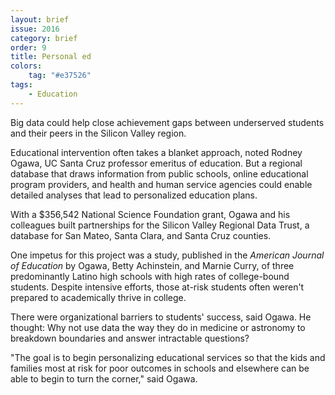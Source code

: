```yaml
---
layout: brief
issue: 2016
category: brief
order: 9
title: Personal ed
colors:
    tag: "#e37526"
tags:
    - Education
---
```


Big data could help close achievement gaps between underserved students and their peers in the Silicon Valley region.

Educational intervention often takes a blanket approach, noted Rodney Ogawa, UC Santa Cruz professor emeritus of education. But a regional database that draws information from public schools, online educational program providers, and health and human service agencies could enable detailed analyses that lead to personalized education plans.

With a $356,542 National Science Foundation grant, Ogawa and his colleagues built partnerships for the Silicon Valley Regional Data Trust, a database for San Mateo, Santa Clara, and Santa Cruz counties.

One impetus for this project was a study, published in the _American Journal of Education_ by Ogawa, Betty Achinstein, and Marnie Curry, of three predominantly Latino high schools with high rates of college-bound students. Despite intensive efforts, those at-risk students often weren't prepared to academically thrive in college.

There were organizational barriers to students' success, said Ogawa. He thought: Why not use data the way they do in medicine or astronomy to breakdown boundaries and answer intractable questions?

"The goal is to begin personalizing educational services so that the kids and families most at risk for poor outcomes in schools and elsewhere can be able to begin to turn the corner," said Ogawa.
